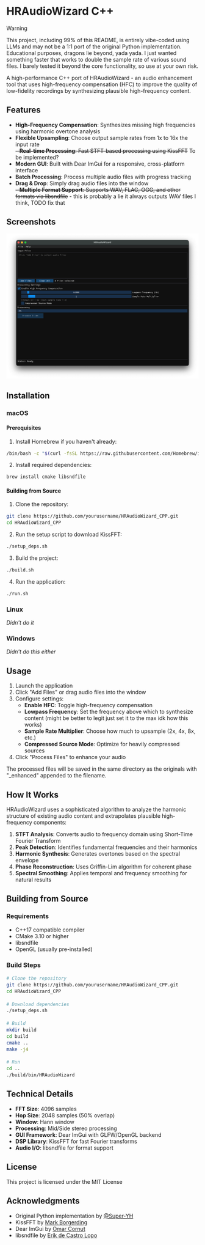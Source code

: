 # HRAudioWizard C++

> [!WARNING]
> This project, including 99% of this README, is entirely vibe-coded using LLMs and may not be a 1:1 port of the original Python implementation. Educational purposes, dragons lie beyond, yada yada. I just wanted something faster that works to double the sample rate of various sound files. I barely tested it beyond the core functionality, so use at your own risk.

A high-performance C++ port of HRAudioWizard - an audio enhancement tool that uses high-frequency compensation (HFC) to improve the quality of low-fidelity recordings by synthesizing plausible high-frequency content.

## Features

- **High-Frequency Compensation**: Synthesizes missing high frequencies using harmonic overtone analysis
- **Flexible Upsampling**: Choose output sample rates from 1x to 16x the input rate  
~~- **Real-time Processing**: Fast STFT-based processing using KissFFT~~ To be implemented?
- **Modern GUI**: Built with Dear ImGui for a responsive, cross-platform interface
- **Batch Processing**: Process multiple audio files with progress tracking
- **Drag & Drop**: Simply drag audio files into the window  
~~- **Multiple Format Support**: Supports WAV, FLAC, OGG, and other formats via libsndfile~~ - this is probably a lie it always outputs WAV files I think, TODO fix that

## Screenshots

![HRAudioWizard Interface](resources/screenshot.png)

## Installation

### macOS

#### Prerequisites

1. Install Homebrew if you haven't already:
```bash
/bin/bash -c "$(curl -fsSL https://raw.githubusercontent.com/Homebrew/install/HEAD/install.sh)"
```

2. Install required dependencies:
```bash
brew install cmake libsndfile
```

#### Building from Source

1. Clone the repository:
```bash
git clone https://github.com/yourusername/HRAudioWizard_CPP.git
cd HRAudioWizard_CPP
```

2. Run the setup script to download KissFFT:
```bash
./setup_deps.sh
```

3. Build the project:
```bash
./build.sh
```

4. Run the application:
```bash
./run.sh
```

### Linux

*Didn't do it*

### Windows

*Didn't do this either*

## Usage

1. Launch the application
2. Click "Add Files" or drag audio files into the window
3. Configure settings:
   - **Enable HFC**: Toggle high-frequency compensation
   - **Lowpass Frequency**: Set the frequency above which to synthesize content (might be better to legit just set it to the max idk how this works)
   - **Sample Rate Multiplier**: Choose how much to upsample (2x, 4x, 8x, etc.)
   - **Compressed Source Mode**: Optimize for heavily compressed sources
4. Click "Process Files" to enhance your audio

The processed files will be saved in the same directory as the originals with "_enhanced" appended to the filename.

## How It Works

HRAudioWizard uses a sophisticated algorithm to analyze the harmonic structure of existing audio content and extrapolates plausible high-frequency components:

1. **STFT Analysis**: Converts audio to frequency domain using Short-Time Fourier Transform
2. **Peak Detection**: Identifies fundamental frequencies and their harmonics
3. **Harmonic Synthesis**: Generates overtones based on the spectral envelope
4. **Phase Reconstruction**: Uses Griffin-Lim algorithm for coherent phase
5. **Spectral Smoothing**: Applies temporal and frequency smoothing for natural results

## Building from Source

### Requirements

- C++17 compatible compiler
- CMake 3.10 or higher
- libsndfile
- OpenGL (usually pre-installed)

### Build Steps

```bash
# Clone the repository
git clone https://github.com/yourusername/HRAudioWizard_CPP.git
cd HRAudioWizard_CPP

# Download dependencies
./setup_deps.sh

# Build
mkdir build
cd build
cmake ..
make -j4

# Run
cd ..
./build/bin/HRAudioWizard
```

## Technical Details

- **FFT Size**: 4096 samples
- **Hop Size**: 2048 samples (50% overlap)
- **Window**: Hann window
- **Processing**: Mid/Side stereo processing
- **GUI Framework**: Dear ImGui with GLFW/OpenGL backend
- **DSP Library**: KissFFT for fast Fourier transforms
- **Audio I/O**: libsndfile for format support

## License

This project is licensed under the MIT License

## Acknowledgments

- Original Python implementation by [@Super-YH](https://github.com/Super-YH/HRAudioWizard)
- KissFFT by [Mark Borgerding](https://github.com/mborgerding/kissfft)
- Dear ImGui by [Omar Cornut](https://github.com/ocornut/imgui)
- libsndfile by [Erik de Castro Lopo](https://github.com/erikd/libsndfile)
